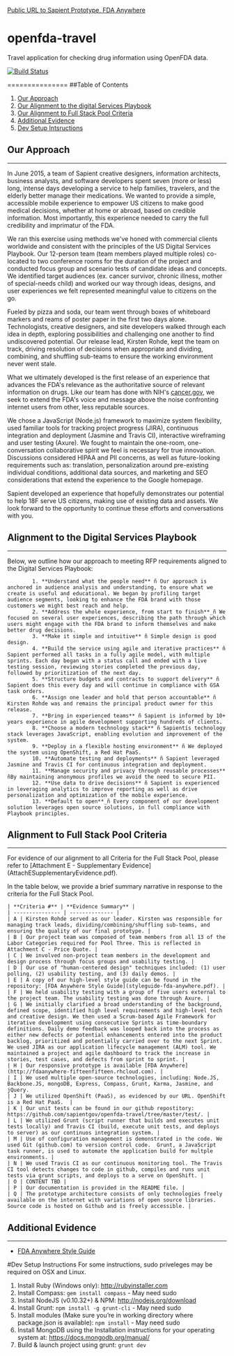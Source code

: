 [Public URL to Sapient Prototype, FDA Anywhere](http://fdaanywhere-fifteenfifteen.rhcloud.com)

# openfda-travel
Travel application for checking drug information using OpenFDA data.

[![Build Status](https://travis-ci.org/sapientgov/openfda-travel.svg?branch=master)](https://travis-ci.org/sapientgov/openfda-travel)

=============== 
##Table of Contents
  1. [Our Approach](#our-approach)
  1. [Our Alignment to the digital Services Playbook](#our-alignment-to-the-digital-services-playbook)
  1. [Our Alignment to Full Stack Pool Criteria](#our-alignment-to-full-stack-pool-criteria)
  1. [Additional Evidence](#additional-evidence)
  1. [Dev Setup Intsructions](#dev-setup-instructions)
  
## Our Approach 
----------------------------------------------------
In June 2015, a team of Sapient creative designers, information architects, business analysts, and software developers spent seven (more or less) long, intense days developing a service to help families, travelers, and the elderly better manage their medications. We wanted to provide a simple, accessible mobile experience to empower US citizens to make good medical decisions, whether at home or abroad, based on credible information. Most importantly, this experience needed to carry the full credibility and imprimatur of the FDA.

We ran this exercise using methods we've honed with commercial clients worldwide and consistent with the principles of the US Digital Services Playbook. Our 12-person team (team members played multiple roles) co-located to two conference rooms for the duration of the project and conducted focus group and scenario tests of candidate ideas and concepts. We identified target audiences (ex. cancer survivor, chronic illness, mother of special-needs child) and worked our way through ideas, designs, and user experiences we felt represented meaningful value to citizens on the go.

Fueled by pizza and soda, our team went through boxes of whiteboard markers and reams of poster paper in the first two days alone. Technologists, creative designers, and site developers walked through each idea in depth, exploring possibilities and challenging one another to find undiscovered potential. Our release lead, Kirsten Rohde, kept the team on track, driving resolution of decisions when appropriate and dividing, combining, and shuffling sub-teams to ensure the working environment never went stale.

What we ultimately developed is the first release of an experience that advances the FDA's relevance as the authoritative source of relevant information on drugs. Like our team has done with NIH's [cancer.gov](http://www.cancer.gov/), we seek to extend the FDA's voice and message above the noise confronting internet users from other, less reputable sources.

We chose a JavaScript (Node.js) framework to maximize system flexibility, used familiar tools for tracking project progress (JIRA), continuous integration and deployment (Jasmine and Travis CI), interactive wireframing and user testing (Axure). We fought to maintain the one-room, one-conversation collaborative spirit we feel is necessary for true innovation. Discussions considered HIPAA and PII concerns, as well as future-looking requirements such as: translation, personalization around pre-existing individual conditions, additional data sources, and marketing and SEO considerations that extend the experience to the Google homepage.

Sapient developed an experience that hopefully demonstrates our potential to help 18F serve US citizens, making use of existing data and assets. We look forward to the opportunity to continue these efforts and conversations with you.

## Alignment to the Digital Services Playbook
----------------------------------------------------
Below, we outline how our approach to meeting RFP requirements aligned to the Digital Services Playbook:

```
        1. **Understand what the people need** ñ Our approach is anchored in audience analysis and understanding, to ensure what we create is useful and educational. We began by profiling target audience segments, looking to enhance the FDA brand with those customers we might best reach and help.
        2. **Address the whole experience, from start to finish**_ñ We focused on several user experiences, describing the path through which users might engage with the FDA brand to inform themselves and make better drug decisions.
        3. **Make it simple and intuitive** ñ Simple design is good design.
        4. **Build the service using agile and iterative practices** ñ Sapient performed all tasks in a fully agile model, with multiple sprints. Each day began with a status call and ended with a live testing session, reviewing stories completed the previous day, followed by prioritization of the next day.
        5. **Structure budgets and contracts to support delivery** ñ Sapient does this every day and will continue in compliance with GSA task orders.
        6. **Assign one leader and hold that person accountable** ñ Kirsten Rohde was and remains the principal product owner for this release. 
        7. **Bring in experienced teams** ñ Sapient is informed by 10+ years experience in agile development supporting hundreds of clients.
        8. **Choose a modern technology stack** ñ Sapientís technology stack leverages JavaScript, enabling evolution and improvement of the system.
        9. **Deploy in a flexible hosting environment** ñ We deployed the system using OpenShift, a Red Hat PaaS.
        10. **Automate testing and deployments** ñ Sapient leveraged Jasmine and Travis CI for continuous integration and deployment.
        11. **Manage security and privacy through reusable processes** ñBy maintaining anonymous profiles we avoid the need to secure PII.
        12. **Use data to drive decisions** ñ Sapient is experienced in leveraging analytics to improve reporting as well as drive personalization and optimization of the mobile experience.
        13. **Default to open**_ñ Every component of our development solution leverages open source solutions, in full compliance with Playbook principles.
```

## Alignment to Full Stack Pool Criteria
----------------------------------------------------
For evidence of our alignment to all Criteria for the Full Stack Pool, please refer to [Attachment E - Supplementary Evidence] (AttachESupplementaryEvidence.pdf). 

In the table below, we provide a brief summary narrative in response to the criteria for the Full Stack Pool.

```
| **Criteria #** | **Evidence Summary** |
| --------------- | -------------- |
| A | Kirsten Rohde served as our leader. Kirsten was responsible for managing track leads, dividing/combining/shuffling sub-teams, and ensuring the quality of our final prototype. |
| B | Our project team was composed of team members from all 13 of the Labor Categories required for Pool Three. This is reflected in Attachment C - Price Quote. |
| C | We involved non-project team members in the development and design process through focus groups and usability testing. |
| D | Our use of "human-centered design" techniques included: (1) user polling, (2) usability testing, and (3) daily demos. |
| E | A copy of our high-level style guide can be found in the repository: [FDA Anywhere Style Guide](styleguide-fda-anywhere.pdf). |
| F | We held usability testing with a group of five users external to the project team. The usability testing was done through Axure. |
| G | We initially clarified a broad understanding of the background, defined scope, identified high level requirements and high-level tech and creative design. We then used a Scrum-based Agile Framework for iterative development using consecutive Sprints as time-boundary definitions. Daily demo feedback was looped back into the process as either new defects or potential enhancements entered into the product backlog, prioritized and potentially carried over to the next Sprint. We used JIRA as our application lifecycle management (ALM) tool. We maintained a project and agile dashboard to track the increase in stories, test cases, and defects from sprint to sprint. |
| H | Our responsive prototype is available [FDA Anywhere](http://fdaanywhere-fifteenfifteen.rhcloud.com). |
| I | We used multiple open-source technologies, including: Node.JS, Backbone.JS, mongoDB, Express, Compass, Grunt, Karma, Jasmine, and jQuery.
| J | We utilized OpenShift (PaaS), as evidenced by our URL. OpenShift is a Red Hat PaaS.  |
| K | Our unit tests can be found in our github repostitory: https://github.com/sapientgov/openfda-travel/tree/master/test/. |
| L | We utilized Grunt (script runner that builds and executes unit tests locally) and Travis CI (build, execute unit tests, and deploys to server) as our continuos integration system. |
| M | Use of configuration management is demonstrated in the code. We used Git (github.com) to version control code.  Grunt, a JavaScript task runner, is used to automate the application build for multple environments. |
| N | We used Travis CI as our continuous monitoring tool. The Travis CI tool detects changes to code in github, compiles and runs unit tests via grunt scripts, and deploys to a serve on OpenShift. |
| O | CONTENT TBD |
| P | Our documentation is provided in the README file. |
| Q | The prototype architecture consists of only technologies freely available on the internet with variations of open source libraries. Source code is hosted on Github and is freely accessible. |
```

## Additional Evidence
----------------------------------------------------
- [FDA Anywhere Style Guide](styleguide-fda-anywhere.pdf)

#Dev Setup Instructions
For some instructions, sudo priveleges may be required on OSX and Linux.

1. Install Ruby (Windows only): http://rubyinstaller.com
1. Install Compass: `gem install compass` - May need sudo
1. Install NodeJS (v0.10.32+) & NPM: http://nodejs.org/download
1. Install Grunt: `npm install -g grunt-cli` - May need sudo
1. Install modules (Make sure you’re in working directory where package.json is available): `npm install` - May need sudo
1. Install MongoDB using the Installation instructions for your operating system at: https://docs.mongodb.org/manual/
1. Build & launch project using grunt: `grunt dev`
